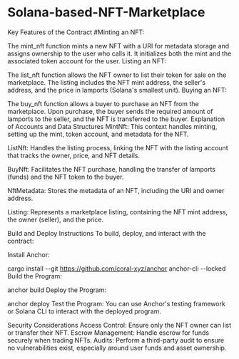 # Solana-based-NFT-Marketplace

Key Features of the Contract
#Minting an NFT:

The mint_nft function mints a new NFT with a URI for metadata storage and assigns ownership to the user who calls it.
It initializes both the mint and the associated token account for the user.
Listing an NFT:

The list_nft function allows the NFT owner to list their token for sale on the marketplace.
The listing includes the NFT mint address, the seller's address, and the price in lamports (Solana's smallest unit).
Buying an NFT:

The buy_nft function allows a buyer to purchase an NFT from the marketplace.
Upon purchase, the buyer sends the required amount of lamports to the seller, and the NFT is transferred to the buyer. Explanation of Accounts and Data Structures
MintNft: This context handles minting, setting up the mint, token account, and metadata for the NFT.

ListNft: Handles the listing process, linking the NFT with the listing account that tracks the owner, price, and NFT details.

BuyNft: Facilitates the NFT purchase, handling the transfer of lamports (funds) and the NFT token to the buyer.

NftMetadata: Stores the metadata of an NFT, including the URI and owner address.

Listing: Represents a marketplace listing, containing the NFT mint address, the owner (seller), and the price.

 Build and Deploy Instructions
To build, deploy, and interact with the contract:

Install Anchor:



cargo install --git https://github.com/coral-xyz/anchor anchor-cli --locked
Build the Program:



anchor build
Deploy the Program:


anchor deploy
Test the Program: You can use Anchor's testing framework or Solana CLI to interact with the deployed program.

 Security Considerations
Access Control: Ensure only the NFT owner can list or transfer their NFT.
Escrow Management: Handle escrow for funds securely when trading NFTs.
Audits: Perform a third-party audit to ensure no vulnerabilities exist, especially around user funds and asset ownership.
